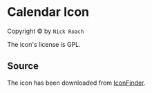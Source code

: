 # Calendar Icon

Copyright © by ``Nick Roach``

The icon's license is GPL. 

## Source

The icon has been downloaded from [IconFinder](https://www.iconfinder.com/icons/1055101/calendar_date_event_icon).
